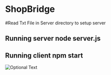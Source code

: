 # ShopBridge


#Read Txt File in Server directory to setup server

## Running server node server.js

## Running client npm start


![Optional Text](../dev1/shopBridge/applicationHome.JPG)
